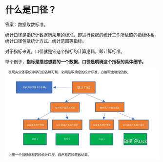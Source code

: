 # 什么是口径？

答案：数据取数标准。

统计口径是指统计数据所采用的标准，即进行数据的统计工作所依照的指标体系。统计口径包括统计方式、统计范围等指标。

对于指标来说，口径就是它这个指标的计算逻辑，即计算标准。

举个例子，**指标是描述想要的一个数据，口径是明确这个指标的具体细节。**

![image-20231204170735999](术语学习/pictures/image-20231204170735999.png)